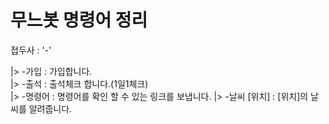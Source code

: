 # 무느봇 명령어 정리

접두사 : '-'

|> -가입 : 가입합니다.  
|> -출석 : 출석체크 합니다.(1일1체크)  
|> -명령어 : 명령어를 확인 할 수 있는 링크를 보냅니다. 
|> -날씨 [위치] : [위치]의 날씨를 알려줍니다.
